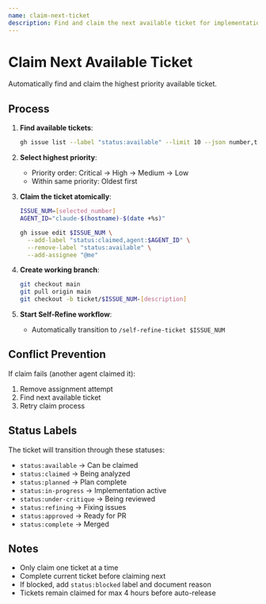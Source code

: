 ```yaml
---
name: claim-next-ticket
description: Find and claim the next available ticket for implementation
---
```


# Claim Next Available Ticket

Automatically find and claim the highest priority available ticket.

## Process

1. **Find available tickets**:
   ```bash
   gh issue list --label "status:available" --limit 10 --json number,title,labels
   ```

2. **Select highest priority**:
   - Priority order: Critical → High → Medium → Low
   - Within same priority: Oldest first

3. **Claim the ticket atomically**:
   ```bash
   ISSUE_NUM=[selected_number]
   AGENT_ID="claude-$(hostname)-$(date +%s)"
   
   gh issue edit $ISSUE_NUM \
     --add-label "status:claimed,agent:$AGENT_ID" \
     --remove-label "status:available" \
     --add-assignee "@me"
   ```

4. **Create working branch**:
   ```bash
   git checkout main
   git pull origin main
   git checkout -b ticket/$ISSUE_NUM-[description]
   ```

5. **Start Self-Refine workflow**:
   - Automatically transition to `/self-refine-ticket $ISSUE_NUM`

## Conflict Prevention

If claim fails (another agent claimed it):
1. Remove assignment attempt
2. Find next available ticket
3. Retry claim process

## Status Labels

The ticket will transition through these statuses:
- `status:available` → Can be claimed
- `status:claimed` → Being analyzed
- `status:planned` → Plan complete
- `status:in-progress` → Implementation active
- `status:under-critique` → Being reviewed
- `status:refining` → Fixing issues
- `status:approved` → Ready for PR
- `status:complete` → Merged

## Notes

- Only claim one ticket at a time
- Complete current ticket before claiming next
- If blocked, add `status:blocked` label and document reason
- Tickets remain claimed for max 4 hours before auto-release